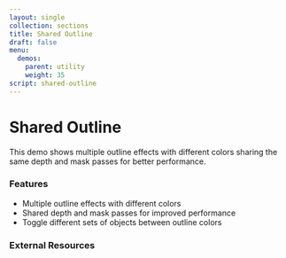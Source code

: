 ```yaml
---
layout: single
collection: sections
title: Shared Outline
draft: false
menu:
  demos:
    parent: utility
    weight: 35
script: shared-outline
---
```


# Shared Outline

This demo shows multiple outline effects with different colors sharing the same depth and mask passes for better performance.

### Features

- Multiple outline effects with different colors
- Shared depth and mask passes for improved performance
- Toggle different sets of objects between outline colors

### External Resources 